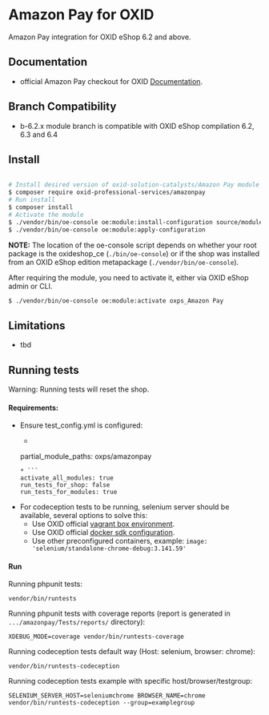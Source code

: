 # Amazon Pay for OXID

Amazon Pay integration for OXID eShop 6.2 and above.

## Documentation

* official Amazon Pay checkout for OXID [Documentation](https://docs.oxid-esales.com/modules/amazon-pay/de/latest/).

## Branch Compatibility

* b-6.2.x module branch is compatible with OXID eShop compilation 6.2, 6.3 and 6.4

## Install

```bash

# Install desired version of oxid-solution-catalysts/Amazon Pay module
$ composer require oxid-professional-services/amazonpay
# Run install
$ composer install
# Activate the module
$ ./vendor/bin/oe-console oe:module:install-configuration source/modules/oxps/amazonpay
$ ./vendor/bin/oe-console oe:module:apply-configuration
```

**NOTE:** The location of the oe-console script depends on whether your root package
is the oxideshop_ce (```./bin/oe-console```) or if the shop was installed from
an OXID eShop edition metapackage (```./vendor/bin/oe-console```).

After requiring the module, you need to activate it, either via OXID eShop admin or CLI.

```bash
$ ./vendor/bin/oe-console oe:module:activate oxps_Amazon Pay
```

## Limitations

* tbd

## Running tests

Warning: Running tests will reset the shop.

#### Requirements:
* Ensure test_config.yml is configured:
    * ```
    partial_module_paths: oxps/amazonpay
    ```
    * ```
    activate_all_modules: true
    run_tests_for_shop: false
    run_tests_for_modules: true
    ```
* For codeception tests to be running, selenium server should be available, several options to solve this:
    * Use OXID official [vagrant box environment](https://github.com/OXID-eSales/oxvm_eshop).
    * Use OXID official [docker sdk configuration](https://github.com/OXID-eSales/docker-eshop-sdk).
    * Use other preconfigured containers, example: ``image: 'selenium/standalone-chrome-debug:3.141.59'``

#### Run

Running phpunit tests:
```
vendor/bin/runtests
```

Running phpunit tests with coverage reports (report is generated in ``.../amazonpay/Tests/reports/`` directory):
```
XDEBUG_MODE=coverage vendor/bin/runtests-coverage
```

Running codeception tests default way (Host: selenium, browser: chrome):
```
vendor/bin/runtests-codeception
```

Running codeception tests example with specific host/browser/testgroup:
```
SELENIUM_SERVER_HOST=seleniumchrome BROWSER_NAME=chrome vendor/bin/runtests-codeception --group=examplegroup
```